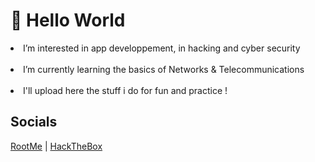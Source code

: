 <h1>👋 Hello World</h1>
<li> I’m interested in app developpement, in hacking and cyber security<br><br>
<li> I’m currently learning the basics of Networks & Telecommunications<br><br>
<li> I'll upload here the stuff i do for fun and practice !<br>

<h2>Socials</h2>
<a href="https://www.root-me.org/Omiikcron?inc=info&lang=en">RootMe</a> | <a href=https://app.hackthebox.com/profile/840192>HackTheBox</a>
